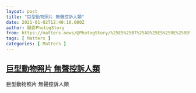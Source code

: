 ```yaml
---
layout: post
title: "巨型動物照片 無聲控訴人類"
date: 2021-01-02T12:40:10.000Z
author: 顯影PhotogStory
from: https://matters.news/@PhotogStory/%25E5%25B7%25A8%25E5%259E%258B%25E5%258B%2595%25E7%2589%25A9%25E7%2585%25A7%25E7%2589%2587-%25E7%2584%25A1%25E8%2581%25B2%25E6%258E%25A7%25E8%25A8%25B4%25E4%25BA%25BA%25E9%25A1%259E-bafyreiejvpgczqero2h7udrp5n5eropksrtw6fxxfxdq7qqdnaq5k24dym
tags: [ Matters ]
categories: [ Matters ]
---
```

<!--1609591210000-->
[巨型動物照片 無聲控訴人類](https://matters.news/@PhotogStory/%25E5%25B7%25A8%25E5%259E%258B%25E5%258B%2595%25E7%2589%25A9%25E7%2585%25A7%25E7%2589%2587-%25E7%2584%25A1%25E8%2581%25B2%25E6%258E%25A7%25E8%25A8%25B4%25E4%25BA%25BA%25E9%25A1%259E-bafyreiejvpgczqero2h7udrp5n5eropksrtw6fxxfxdq7qqdnaq5k24dym)
------

<div>
巨型動物照片 無聲控訴人類
</div>
